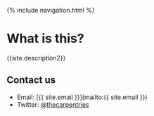 {% include navigation.html %}  

# What is this?
{{site.description2}}

## Contact us

- Email: [{{ site.email }}](mailto:{{ site.email }})  
- Twitter: [@thecarpentries](https://twitter.com/thecarpentries)






